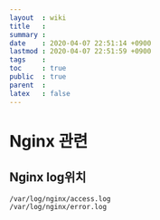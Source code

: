 ```yaml
---
layout  : wiki
title   : 
summary : 
date    : 2020-04-07 22:51:14 +0900
lastmod : 2020-04-07 22:51:59 +0900
tags    : 
toc     : true
public  : true
parent  : 
latex   : false
---
```

# Nginx 관련

## Nginx log위치

    /var/log/nginx/access.log
    /var/log/nginx/error.log
